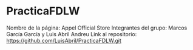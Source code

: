 # PracticaFDLW
Nombre de la página: Appel Official Store
Integrantes del grupo: Marcos García García y Luis Abril Andreu
Link al repositorio: 
https://github.com/LuisAbril/PracticaFDLW.git
